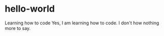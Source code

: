 # hello-world
Learning how to code
Yes, I am learning how to code. I don't how nothing more to say.
